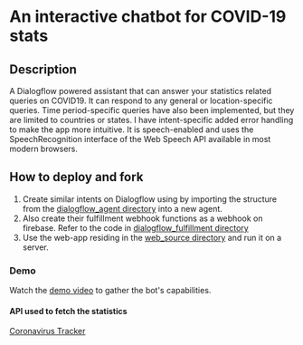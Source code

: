 # An interactive chatbot for COVID-19 stats

## Description

A Dialogflow powered assistant that can answer your statistics related queries on COVID19. It can respond to any general or location-specific queries. Time period-specific queries have also been implemented, but they are limited to countries or states. I have intent-specific added error handling to make the app more intuitive. It is speech-enabled and uses the SpeechRecognition interface of the Web Speech API available in most modern browsers.

## How to deploy and fork

1. Create similar intents on Dialogflow using by importing the structure from the [dialogflow_agent directory](dialogflow_agent/) into a new agent.
2. Also create their fulfillment webhook functions as a webhook on firebase. Refer to the code in [dialogflow_fulfillment directory](dialogflow_agent/)
3. Use the web-app residing in the [web_source directory](web_source) and run it on a server.

### Demo

Watch the [demo video](Demo%20Video.mov) to gather the bot's capabilities.

#### API used to fetch the statistics

[Coronavirus Tracker](https://coronavirus-tracker-api.herokuapp.com/)
